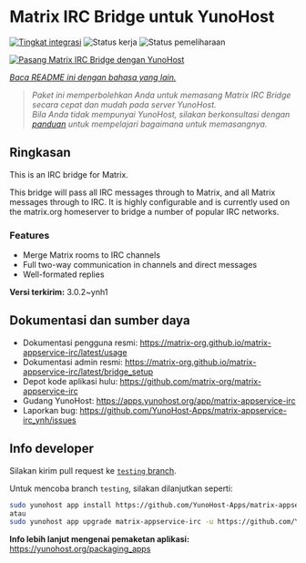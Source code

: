 <!--
N.B.: README ini dibuat secara otomatis oleh <https://github.com/YunoHost/apps/tree/master/tools/readme_generator>
Ini TIDAK boleh diedit dengan tangan.
-->

# Matrix IRC Bridge untuk YunoHost

[![Tingkat integrasi](https://dash.yunohost.org/integration/matrix-appservice-irc.svg)](https://ci-apps.yunohost.org/ci/apps/matrix-appservice-irc/) ![Status kerja](https://ci-apps.yunohost.org/ci/badges/matrix-appservice-irc.status.svg) ![Status pemeliharaan](https://ci-apps.yunohost.org/ci/badges/matrix-appservice-irc.maintain.svg)

[![Pasang Matrix IRC Bridge dengan YunoHost](https://install-app.yunohost.org/install-with-yunohost.svg)](https://install-app.yunohost.org/?app=matrix-appservice-irc)

*[Baca README ini dengan bahasa yang lain.](./ALL_README.md)*

> *Paket ini memperbolehkan Anda untuk memasang Matrix IRC Bridge secara cepat dan mudah pada server YunoHost.*  
> *Bila Anda tidak mempunyai YunoHost, silakan berkonsultasi dengan [panduan](https://yunohost.org/install) untuk mempelajari bagaimana untuk memasangnya.*

## Ringkasan

This is an IRC bridge for Matrix. 

This bridge will pass all IRC messages through to Matrix, and all Matrix messages through to IRC.
It is highly configurable and is currently used on the matrix.org homeserver to bridge a number of popular IRC networks.

### Features

- Merge Matrix rooms to IRC channels
- Full two-way communication in channels and direct messages
- Well-formated replies


**Versi terkirim:** 3.0.2~ynh1
## Dokumentasi dan sumber daya

- Dokumentasi pengguna resmi: <https://matrix-org.github.io/matrix-appservice-irc/latest/usage>
- Dokumentasi admin resmi: <https://matrix-org.github.io/matrix-appservice-irc/latest/bridge_setup>
- Depot kode aplikasi hulu: <https://github.com/matrix-org/matrix-appservice-irc>
- Gudang YunoHost: <https://apps.yunohost.org/app/matrix-appservice-irc>
- Laporkan bug: <https://github.com/YunoHost-Apps/matrix-appservice-irc_ynh/issues>

## Info developer

Silakan kirim pull request ke [`testing` branch](https://github.com/YunoHost-Apps/matrix-appservice-irc_ynh/tree/testing).

Untuk mencoba branch `testing`, silakan dilanjutkan seperti:

```bash
sudo yunohost app install https://github.com/YunoHost-Apps/matrix-appservice-irc_ynh/tree/testing --debug
atau
sudo yunohost app upgrade matrix-appservice-irc -u https://github.com/YunoHost-Apps/matrix-appservice-irc_ynh/tree/testing --debug
```

**Info lebih lanjut mengenai pemaketan aplikasi:** <https://yunohost.org/packaging_apps>
